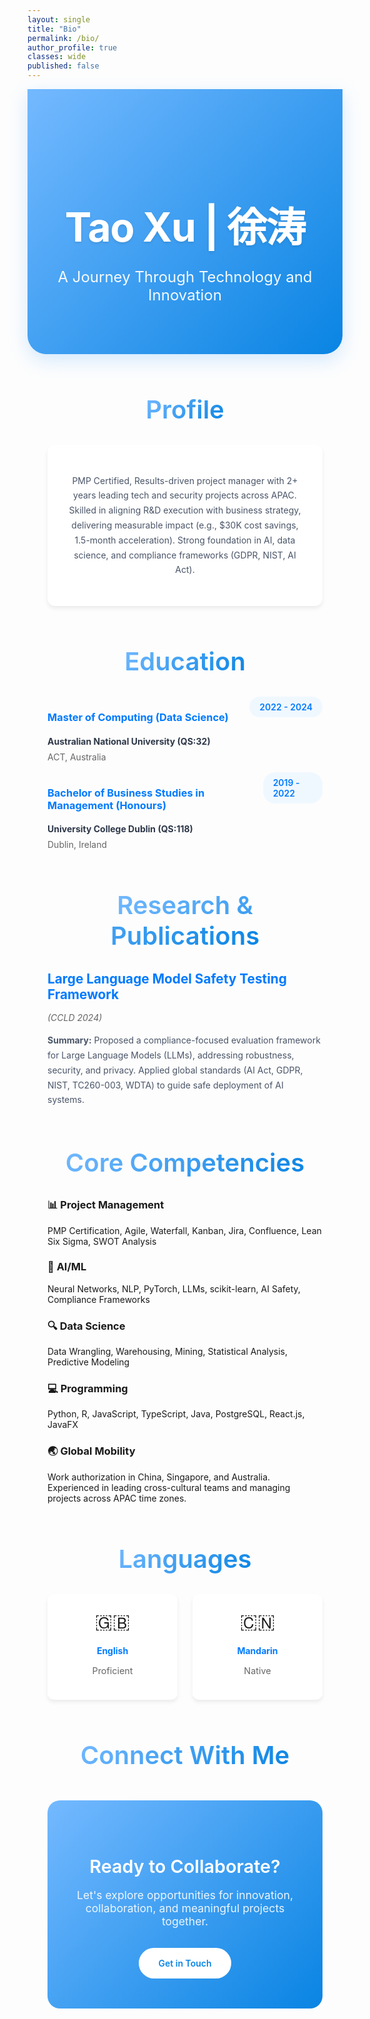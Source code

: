 ```yaml
---
layout: single
title: "Bio"
permalink: /bio/
author_profile: true
classes: wide
published: false
---
```


<!-- Hide default page title -->
<style>
  .page__title { display: none !important; }
  .page__meta { display: none !important; }
</style>

<div style="background: linear-gradient(135deg, #74b9ff 0%, #0984e3 100%); color: white; padding: 5rem 2rem; margin: 0 0 4rem 0; text-align: center; border-radius: 0 0 30px 30px; box-shadow: 0 10px 30px rgba(116, 185, 255, 0.3);">
  <h1 style="font-size: 4rem; font-weight: 700; margin-bottom: 1.5rem; color: white; text-shadow: 0 2px 4px rgba(0,0,0,0.1); letter-spacing: -0.02em;">Tao Xu | 徐涛</h1>
  <p style="font-size: 1.5rem; font-weight: 400; opacity: 0.95; max-width: 600px; margin: 0 auto;" data-translate="A Journey Through Technology and Innovation">A Journey Through Technology and Innovation</p>
</div>

<div class="bio-container" style="padding: 0 2rem;">

<h2 style="font-size: 2.5rem; font-weight: 600; color: #2d3748; margin: 3rem 0 2rem 0; text-align: center; position: relative;" data-translate="Profile">
  <span style="background: linear-gradient(135deg, #74b9ff, #0984e3); -webkit-background-clip: text; -webkit-text-fill-color: transparent; background-clip: text;">Profile</span>
</h2>

<div style="background: white; padding: 2rem; border-radius: 12px; box-shadow: 0 4px 6px rgba(0, 0, 0, 0.07); margin: 2rem 0; text-align: center;">
  <p style="color: #4a5568; line-height: 1.7;">
    PMP Certified, Results-driven project manager with 2+ years leading tech and security projects across APAC. Skilled in aligning R&D execution with business strategy, delivering measurable impact (e.g., $30K cost savings, 1.5-month acceleration). Strong foundation in AI, data science, and compliance frameworks (GDPR, NIST, AI Act).
  </p>
</div>

<h2 style="font-size: 2.5rem; font-weight: 600; color: #2d3748; margin: 4rem 0 2rem 0; text-align: center; position: relative;" data-translate="Education">
  <span style="background: linear-gradient(135deg, #74b9ff, #0984e3); -webkit-background-clip: text; -webkit-text-fill-color: transparent; background-clip: text;">Education</span>
</h2>

<div style="margin: 2rem 0;">

<div class="about-card">
  <div style="display: flex; justify-content: space-between; align-items: flex-start; margin-bottom: 1rem;">
    <div>
      <h3 style="color: #007AFF; margin-bottom: 0.5rem;">Master of Computing (Data Science)</h3>
      <h4 style="color: #2d3748; margin-bottom: 0.5rem;">Australian National University (QS:32)</h4>
      <p style="color: #666; margin: 0;">ACT, Australia</p>
    </div>
    <span style="background: #f0f8ff; color: #007AFF; padding: 0.5rem 1rem; border-radius: 20px; font-weight: 600;">2022 - 2024</span>
  </div>
</div>

<div class="about-card">
  <div style="display: flex; justify-content: space-between; align-items: flex-start; margin-bottom: 1rem;">
    <div>
      <h3 style="color: #007AFF; margin-bottom: 0.5rem;">Bachelor of Business Studies in Management (Honours)</h3>
      <h4 style="color: #2d3748; margin-bottom: 0.5rem;">University College Dublin (QS:118)</h4>
      <p style="color: #666; margin: 0;">Dublin, Ireland</p>
    </div>
    <span style="background: #f0f8ff; color: #007AFF; padding: 0.5rem 1rem; border-radius: 20px; font-weight: 600;">2019 - 2022</span>
  </div>
</div>


</div>

<h2 style="font-size: 2.5rem; font-weight: 600; color: #2d3748; margin: 4rem 0 2rem 0; text-align: center; position: relative;" data-translate="Research & Publications">
  <span style="background: linear-gradient(135deg, #74b9ff, #0984e3); -webkit-background-clip: text; -webkit-text-fill-color: transparent; background-clip: text;">Research & Publications</span>
</h2>

<div class="about-card">
  <h3 style="color: #007AFF; margin-bottom: 1rem; font-size: 1.3rem;">Large Language Model Safety Testing Framework</h3>
  <p style="color: #666; font-style: italic; margin-bottom: 1rem;">(CCLD 2024)</p>
  <p style="color: #4a5568; line-height: 1.7;">
    <strong>Summary:</strong> Proposed a compliance-focused evaluation framework for Large Language Models (LLMs), addressing robustness, security, and privacy. Applied global standards (AI Act, GDPR, NIST, TC260-003, WDTA) to guide safe deployment of AI systems.
  </p>
</div>

<h2 style="font-size: 2.5rem; font-weight: 600; color: #2d3748; margin: 4rem 0 2rem 0; text-align: center; position: relative;" data-translate="Core Competencies">
  <span style="background: linear-gradient(135deg, #74b9ff, #0984e3); -webkit-background-clip: text; -webkit-text-fill-color: transparent; background-clip: text;">Core Competencies</span>
</h2>

<div class="about-grid" style="gap: 14px;">

  <div class="about-card" style="margin-bottom: 0;">
    <h3><span class="icon">📊</span> <span data-translate="Project Management">Project Management</span></h3>
    <p>PMP Certification, Agile, Waterfall, Kanban, Jira, Confluence, Lean Six Sigma, SWOT Analysis</p>
  </div>

  <div class="about-card">
    <h3><span class="icon">🤖</span> <span data-translate="AI/ML">AI/ML</span></h3>
    <p>Neural Networks, NLP, PyTorch, LLMs, scikit-learn, AI Safety, Compliance Frameworks</p>
  </div>

  <div class="about-card">
    <h3><span class="icon">🔍</span> <span data-translate="Data Science">Data Science</span></h3>
    <p>Data Wrangling, Warehousing, Mining, Statistical Analysis, Predictive Modeling</p>
  </div>

  <div class="about-card">
    <h3><span class="icon">💻</span> <span data-translate="Programming">Programming</span></h3>
    <p>Python, R, JavaScript, TypeScript, Java, PostgreSQL, React.js, JavaFX</p>
  </div>

  <div class="about-card">
    <h3><span class="icon">🌏</span> <span data-translate="Global Mobility">Global Mobility</span></h3>
    <p>Work authorization in China, Singapore, and Australia. Experienced in leading cross-cultural teams and managing projects across APAC time zones.</p>
  </div>

</div>

<h2 style="font-size: 2.5rem; font-weight: 600; color: #2d3748; margin: 4rem 0 2rem 0; text-align: center;" data-translate="Languages">
  <span style="background: linear-gradient(135deg, #74b9ff, #0984e3); -webkit-background-clip: text; -webkit-text-fill-color: transparent; background-clip: text;">Languages</span>
</h2>

<div style="display: grid; grid-template-columns: repeat(auto-fit, minmax(200px, 1fr)); gap: 1.5rem; margin: 2rem 0;">

<div style="background: white; padding: 1.5rem; border-radius: 10px; box-shadow: 0 4px 6px rgba(0, 0, 0, 0.07); text-align: center;">
  <div style="font-size: 2rem; margin-bottom: 0.5rem;">🇬🇧</div>
  <h4 style="color: #007AFF; margin-bottom: 0.5rem;">English</h4>
  <p style="color: #666; font-size: 0.9rem;">Proficient</p>
</div>

<div style="background: white; padding: 1.5rem; border-radius: 10px; box-shadow: 0 4px 6px rgba(0, 0, 0, 0.07); text-align: center;">
  <div style="font-size: 2rem; margin-bottom: 0.5rem;">🇨🇳</div>
  <h4 style="color: #007AFF; margin-bottom: 0.5rem;">Mandarin</h4>
  <p style="color: #666; font-size: 0.9rem;">Native</p>
</div>

</div>

<h2 style="font-size: 2.5rem; font-weight: 600; color: #2d3748; margin: 4rem 0 2rem 0; text-align: center;">
  <span style="background: linear-gradient(135deg, #74b9ff, #0984e3); -webkit-background-clip: text; -webkit-text-fill-color: transparent; background-clip: text;">Connect With Me</span>
</h2>

<div style="background: linear-gradient(135deg, #74b9ff 0%, #0984e3 100%); color: white; padding: 3rem 2rem; border-radius: 20px; text-align: center; margin: 3rem 0;">
  <h3 style="font-size: 1.8rem; font-weight: 600; margin-bottom: 1rem; color: white;">Ready to Collaborate?</h3>
  <p style="font-size: 1.1rem; opacity: 0.9; margin-bottom: 2rem; max-width: 500px; margin-left: auto; margin-right: auto;">
    Let's explore opportunities for innovation, collaboration, and meaningful projects together.
  </p>
  <a href="/contact/" style="display: inline-block; background: white; color: #0984e3; padding: 1rem 2rem; border-radius: 25px; text-decoration: none; font-weight: 600; transition: all 0.3s ease;">
    Get in Touch
  </a>
</div>

</div>

<style>
  .page__content h2 {
    color: #1d1d1f;
    font-weight: 600;
    font-size: 2rem;
    margin-top: 3rem;
    margin-bottom: 1.5rem;
    border-bottom: 2px solid #007AFF;
    padding-bottom: 0.5rem;
  }
  
  .page__content h3 {
    color: #333;
    font-weight: 600;
    font-size: 1.5rem;
    margin-top: 2rem;
    margin-bottom: 1rem;
  }
  
  .page__content h4 {
    font-weight: 600;
    font-size: 1.1rem;
    margin-bottom: 0.5rem;
  }
  
  .page__content p {
    font-size: 1.1rem;
    line-height: 1.7;
    color: #515151;
    margin-bottom: 1.5rem;
  }
  
  .page__content blockquote {
    border-left: 4px solid #007AFF;
    background: #f8f9fa;
    padding: 1rem 2rem;
    margin: 2rem 0;
    font-style: italic;
    border-radius: 0 8px 8px 0;
  }
  
  .page__content {
    font-family: -apple-system, BlinkMacSystemFont, 'Segoe UI', Roboto, Oxygen, Ubuntu, Cantarell, sans-serif;
  }
</style> 